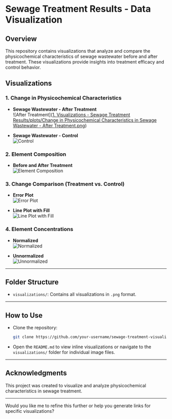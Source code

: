 # **Sewage Treatment Results - Data Visualization**

## **Overview**
This repository contains visualizations that analyze and compare the physicochemical characteristics of sewage wastewater before and after treatment. These visualizations provide insights into treatment efficacy and control behavior.

## **Visualizations**

### 1. Change in Physicochemical Characteristics
- **Sewage Wastewater - After Treatment**  
  ![After Treatment]([1. Visualizations - Sewage Treatment Results/plots/Change in Physicochemical Characteristics in Sewage Wastewater - After Treatment.png](https://github.com/mayur-de/Data_Visualization/blob/cb80ba81475f5a8044b1ccbf1bf788249843ec43/1.%20Visualizations%20-%20Sewage%20Treatment%20Results/plots/Change%20in%20Physicochemical%20Characteristics%20in%20Sewage%20Wastewater%20-%20After%20Treatment.png))
  
- **Sewage Wastewater - Control**  
  ![Control](visualizations/change_physicochemical_control.png)

### 2. Element Composition
- **Before and After Treatment**  
  ![Element Composition](visualizations/element_composition_before_after.png)

### 3. Change Comparison (Treatment vs. Control)
- **Error Plot**  
  ![Error Plot](visualizations/errorplot_physicochemical_treatment_control.png)
  
- **Line Plot with Fill**  
  ![Line Plot with Fill](visualizations/lineplot_fill_physicochemical_treatment_control.png)

### 4. Element Concentrations
- **Normalized**  
  ![Normalized](visualizations/normalized_element_concentrations_before_after.png)
  
- **Unnormalized**  
  ![Unnormalized](visualizations/unnormalized_element_concentrations_before_after.png)

---

## **Folder Structure**
- `visualizations/`: Contains all visualizations in `.png` format.

---

## **How to Use**
- Clone the repository:
  ```bash
  git clone https://github.com/your-username/sewage-treatment-visualizations.git
  ```
- Open the `README.md` to view inline visualizations or navigate to the `visualizations/` folder for individual image files.

---

## **Acknowledgments**
This project was created to visualize and analyze physicochemical characteristics in sewage treatment.

---

Would you like me to refine this further or help you generate links for specific visualizations?
